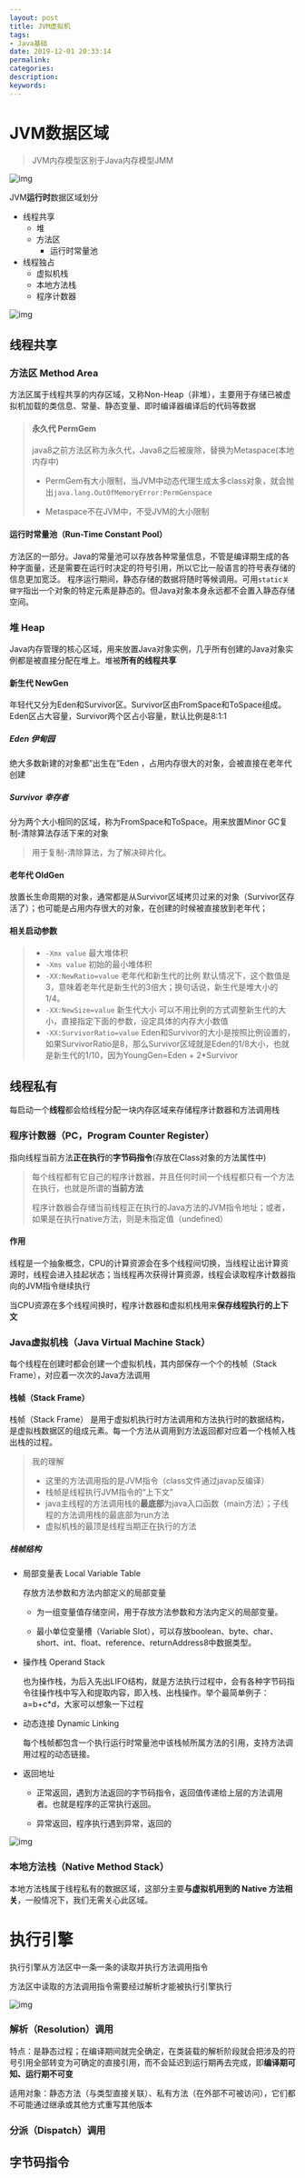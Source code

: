 ```yaml
---
layout: post
title: JVM虚拟机
tags:
- Java基础
date: 2019-12-01 20:33:14
permalink:
categories:
description:
keywords:
---
```




# JVM数据区域

> JVM内存模型区别于Java内存模型JMM

![img](assets/aHR0cHM6Ly91c2VyLWdvbGQtY2RuLnhpdHUuaW8vMjAxNy85LzQvZGQzYjE1YjNkODgyNmZhZWFlMjA2Mzk3NmZiOTkyMTM_aW1hZ2VWaWV3Mi8wL3cvMTI4MC9oLzk2MC9mb3JtYXQvd2VicC9pZ25vcmUtZXJyb3IvMQ)

JVM**运行时**数据区域划分

- 线程共享
  - 堆
  - 方法区
    - 运行时常量池
- 线程独占
  - 虚拟机栈
  - 本地方法栈
  - 程序计数器

![img](assets\908514-20160728195713028-1922699910.jpg)



## 线程共享

### 方法区 Method Area

方法区属于线程共享的内存区域，又称Non-Heap（非堆），主要用于存储已被虚拟机加载的类信息、常量、静态变量、即时编译器编译后的代码等数据

> #### 永久代 PermGem
>
> java8之前方法区称为永久代，Java8之后被废除，替换为Metaspace(本地内存中) 
>
> - PermGem有大小限制，当JVM中动态代理生成太多class对象，就会抛出` java.lang.OutOfMemoryError:PermGenspace `
>
> - Metaspace不在JVM中，不受JVM的大小限制

####  运行时常量池（Run-Time Constant Pool） 

方法区的一部分。Java的常量池可以存放各种常量信息，不管是编译期生成的各种字面量，还是需要在运行时决定的符号引用，所以它比一般语言的符号表存储的信息更加宽泛。
程序运行期间，静态存储的数据将随时等候调用。可用`static关键字`指出一个对象的特定元素是静态的。但Java对象本身永远都不会置入静态存储空间。 

### 堆 Heap

Java内存管理的核心区域，用来放置Java对象实例，几乎所有创建的Java对象实例都是被直接分配在堆上。堆被**所有的线程共享** 

#### 新生代 NewGen

年轻代又分为Eden和Survivor区。Survivor区由FromSpace和ToSpace组成。Eden区占大容量，Survivor两个区占小容量，默认比例是8:1:1 

##### Eden 伊甸园

绝大多数新建的对象都“出生在”Eden ，占用内存很大的对象，会被直接在老年代创建

##### Survivor 幸存者

分为两个大小相同的区域，称为FromSpace和ToSpace。用来放置Minor GC复制-清除算法存活下来的对象

> 用于复制-清除算法，为了解决碎片化。

#### 老年代 OldGen

放置长生命周期的对象，通常都是从Survivor区域拷贝过来的对象（Survivor区存活了）；也可能是占用内存很大的对象，在创建的时候被直接放到老年代； 

#### 相关启动参数

> - `-Xmx value` 最大堆体积
> - `-Xms value` 初始的最小堆体积
> - `-XX:NewRatio=value` 老年代和新生代的比例
>   默认情况下，这个数值是3，意味着老年代是新生代的3倍大；换句话说，新生代是堆大小的1/4。
> - `-XX:NewSize=value` 新生代大小
>   可以不用比例的方式调整新生代的大小，直接指定下面的参数，设定具体的内存大小数值
> - `-XX:SurvivorRatio=value`
>   Eden和Survivor的大小是按照比例设置的，如果SurvivorRatio是8，那么Survivor区域就是Eden的1/8大小，也就是新生代的1/10，因为YoungGen=Eden + 2*Survivor

## 线程私有

每启动一个**线程**都会给线程分配一块内存区域来存储程序计数器和方法调用栈

### 程序计数器（PC，Program Counter Register）

指向线程当前方法**正在执行**的**字节码指令**(存放在Class对象的方法属性中)

> 每个线程都有它自己的程序计数器，并且任何时间一个线程都只有一个方法在执行，也就是所谓的**当前方法**
>
> 程序计数器会存储当前线程正在执行的Java方法的JVM指令地址；或者，如果是在执行native方法，则是未指定值（undefined） 

#### 作用

线程是一个抽象概念，CPU的计算资源会在多个线程间切换，当线程让出计算资源时，线程会进入挂起状态；当线程再次获得计算资源，线程会读取程序计数器指向的JVM指令继续执行

当CPU资源在多个线程间换时，程序计数器和虚拟机栈用来**保存线程执行的上下文**

### Java虚拟机栈（Java Virtual Machine Stack）

每个线程在创建时都会创建一个虚拟机栈，其内部保存一个个的栈帧（Stack Frame），对应着一次次的Java方法调用

#### 栈帧（Stack Frame）

栈帧（Stack Frame） 是用于虚拟机执行时方法调用和方法执行时的数据结构，是虚拟栈数据区的组成元素。每一个方法从调用到方法返回都对应着一个栈帧入栈出栈的过程。

> 我的理解
>
> - 这里的方法调用指的是JVM指令（class文件通过javap反编译）
> - 栈帧是线程执行JVM指令的“上下文”
> - java主线程的方法调用栈的**最底部**为java入口函数（main方法）；子线程的方法调用栈的最底部为run方法
> - 虚拟机栈的最顶是线程当期正在执行的方法

##### 栈帧结构

- 局部变量表 Local Variable Table

  存放方法参数和方法内部定义的局部变量

  - 为一组变量值存储空间，用于存放方法参数和方法内定义的局部变量。

  - 最小单位变量槽（Variable Slot），可以存放boolean、byte、char、short、int、float、reference、returnAddress8中数据类型。 

- 操作栈 Operand Stack

  也为操作栈，为后入先出LIFO结构，就是方法执行过程中，会有各种字节码指令往操作栈中写入和提取内容，即入栈、出栈操作。举个最简单例子：a=b+c*d，大家可以想象一下过程

- 动态连接 Dynamic Linking

  每个栈帧都包含一个执行运行时常量池中该栈帧所属方法的引用，支持方法调用过程的动态链接。

- 返回地址

  - 正常返回，遇到方法返回的字节码指令，返回值传递给上层的方法调用者。也就是程序的正常执行返回。
  
  - 异常返回，程序执行遇到异常，返回的

<img src="assets\592743-20160321201532464-1956190499.png" alt="img"  />  


### 本地方法栈（Native Method Stack） 

本地方法栈属于线程私有的数据区域，这部分主要**与虚拟机用到的 Native 方法相关**，一般情况下，我们无需关心此区域。

# 执行引擎

执行引擎从方法区中一条一条的读取并执行方法调用指令

方法区中读取的方法调用指令需要经过解析才能被执行引擎执行

![img](E:\blog\_posts\1.Java基础\assets\u=390929530,1299465342&fm=173&app=25&f=JPEG.jpg)

### 解析（Resolution）调用

特点：是静态过程；在编译期间就完全确定，在类装载的解析阶段就会把涉及的符号引用全部转变为可确定的直接引用，而不会延迟到运行期再去完成，即**编译期可知、运行期不可变**

适用对象：静态方法（与类型直接关联）、私有方法（在外部不可被访问），它们都不可能通过继承或其他方式重写其他版本

### 分派（Dispatch）调用



## 字节码指令